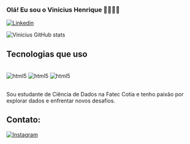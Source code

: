 
### Olá! Eu sou o Vinicius Henrique 🤙🏻👋🏻

[![Linkedin](https://img.shields.io/badge/LinkedIn-0077B5?style=for-the-badge&logo=linkedin&logoColor=white)](www.linkedin.com/in/vinicius-henrique-51a013272)

![Vinicius GitHub stats](https://github-readme-stats.vercel.app/api?username=ViniciusHnrq&show_icons=true&theme=tokyonight)

## Tecnologias que uso

<div style="display: inline_block"><br/>   
    <img align="center" alt="html5" src="https://img.shields.io/badge/Python-3776AB?style=for-the-badge&logo=python&logoColor=white" />
    <img align="center" alt="html5" src="https://img.shields.io/badge/MySQL-00000F?style=for-the-badge&logo=mysql&logoColor=white" />
    <img align="center" alt="html5" src="https://img.shields.io/badge/Microsoft_Office-D83B01?style=for-the-badge&logo=microsoft-office&logoColor=white" />
</div><br/>


Sou estudante de Ciência de Dados na Fatec Cotia e tenho paixão por explorar dados e enfrentar novos desafios.

## Contato:

[![Instagram](https://img.shields.io/badge/Microsoft_Outlook-0078D4?style=for-the-badge&logo=microsoft-outlook&logoColor=white)](lh.vinicius@hotmail.com)
